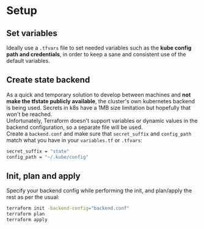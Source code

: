 # Setup

## Set variables
Ideally use a `.tfvars` file to set needed variables such as the **kube config path and credentials**, in order to keep a sane and consistent use of the default variables.

## Create state backend
As a quick and temporary solution to develop between machines and **not make the tfstate publicly available**, the cluster's own kubernetes backend is being used. Secrets in k8s have a 1MB size limitation but hopefully that won't be reached. \
Unfortunately, Terraform doesn't support variables or dynamic values in the backend configuration, so a separate file will be used. \
Create a `backend.conf` and make sure that `secret_suffix` and `config_path` match what you have in your `variables.tf` or `.tfvars`:

```bash
secret_suffix = "state"
config_path = "~/.kube/config"
```

## Init, plan and apply

Specify your backend config while performing the init, and plan/apply the rest as per the usual:

```bash
terraform init -backend-config="backend.conf"
terraform plan
terraform apply
```
